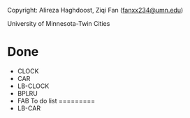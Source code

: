 Copyright: Alireza Haghdoost, Ziqi Fan (fanxx234@umn.edu)

University of Minnesota-Twin Cities

Done
=========
- CLOCK
- CAR
- LB-CLOCK
- BPLRU
- FAB
To do list
=========
- LB-CAR
